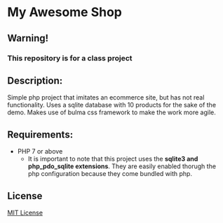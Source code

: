 # My Awesome Shop

## Warning!
### **This repository is for a class project**

## Description:
Simple php project that imitates an ecommerce site, but has not real functionality.
Uses a sqlite database with 10 products for the sake of the demo.
Makes use of bulma css framework to make the work more agile.

## Requirements:

-   PHP 7 or above
    -   It is important to note that this project uses the **sqlite3 and php_pdo_sqlite extensions**. They are easily enabled thorugh the php configuration because they come bundled with php.

## License
[MIT License](/blob/master/LICENSE)
